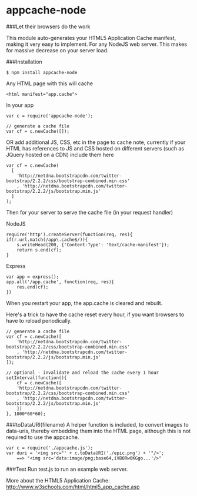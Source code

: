 appcache-node
=============
   
###Let their browsers do the work

This module auto-generates your HTML5 Application Cache manifest, making it very easy to implement.  For any NodeJS web server.  This makes for massive decrease on your server load.  

###Installation
````
$ npm install appcache-node
````

Any HTML page with this will cache
````  
<html manifest="app.cache"> 
````

In your app
````
var c = require('appcache-node');

// generate a cache file
var cf = c.newCache([]);
````

OR add additional JS, CSS, etc in the page to cache
note, currently if your HTML has references to JS and CSS hosted on different servers
(such as JQuery hosted on a CDN) include them here

````
var cf = c.newCache(
  [
	'http://netdna.bootstrapcdn.com/twitter-bootstrap/2.2.2/css/bootstrap-combined.min.css'
	, 'http://netdna.bootstrapcdn.com/twitter-bootstrap/2.2.2/js/bootstrap.min.js'
  ]
);
````

Then for your server to serve the cache file (in your request handler)

NodeJS
````
require('http').createServer(function(req, res){
if(r.url.match(/app\.cache$/)){
	s.writeHead(200, {'Content-Type': 'text/cache-manifest'});
	return s.end(cf);
}
````

Express
````
var app = express();
app.all('/app.cache', function(req, res){
    res.end(cf);
})
````

When you restart your app, the app.cache is cleared and rebuilt.    

Here's a trick to have the cache reset every hour, if you want browsers to have to reload periodically.
````
// generate a cache file
var cf = c.newCache([
	'http://netdna.bootstrapcdn.com/twitter-bootstrap/2.2.2/css/bootstrap-combined.min.css'
	, 'http://netdna.bootstrapcdn.com/twitter-bootstrap/2.2.2/js/bootstrap.min.js'
]);

// optional - invalidate and reload the cache every 1 hour
setInterval(function(){
	cf = c.newCache([
	'http://netdna.bootstrapcdn.com/twitter-bootstrap/2.2.2/css/bootstrap-combined.min.css'
	, 'http://netdna.bootstrapcdn.com/twitter-bootstrap/2.2.2/js/bootstrap.min.js'
	])
}, 1000*60*60);
````

###toDataURI(filename)
A helper function is included, to convert images to data-uris, thereby embedding them into the HTML page, although this is not required to use the appcache.
````
var c = require('./appcache.js');
var duri = '<img src="' + c.toDataURI('./epic.png') + '"/>';
	==> "<img src='data:image/png;base64,iVBORw0KGgo...'/>"
````

###Test
Run test.js to run an example web server.

More about the HTML5 Application Cache:    
http://www.w3schools.com/html/html5_app_cache.asp
